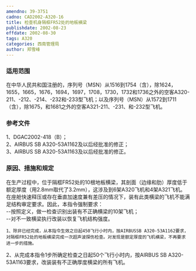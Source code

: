 ```yaml
---
amendno: 39-3751  
cadno: CAD2002-A320-16  
title: 检查机身隔框FR52处的地板横梁  
publishdate: 2002-08-23  
effdate: 2002-08-30  
tags: A320  
categories: 西南管理局  
author: 郑雪峰  
---
```

  
### 适用范围  
在中华人民共和国注册的，序列号（MSN）从1516到1754（含），除1624，1655，1665，1676，1694，1697，1708，1730，1732和1736之外的空客A320-211、-212、-214、-232和-233型飞机；以及序列号（MSN）从1572到1711（含），除1675，和1681之外的空客A321-211、-231、和-232型飞机。  
  
<!--more-->  
### 参考文件  
1、DGAC2002-418（B）；  
 2、AIRBUS SB A320-53A1162及以后经批准的修正；  
 3、AIRBUS SB A320-53A1163及以后经批准的修正。  
  
### 原因、措施和规定  
 在生产过程中，位于隔框FR52处的10根地板横梁，其剖面（边缘和肋）厚度低于额定厚度（用2.8mm取代了3.2mm），这涉及到6架A320飞机和4架A321飞机。在座舱快速释压或存在垂直加速度兼有差压的情况下，装有此类横梁的飞机不能满足结构审定要求。因此，本指令强制要求：  
--按照定义，做一检查识别出装有不正确横梁的10架飞机；  
--对不一致横梁执行改装以恢复飞机结构强度。  
  
    1、除非已经完成，从本指令生效之日起450飞行小时内，按AIRBUSSB A320-53A1162要求，对隔框FR52处的地板横梁完成一次超声波探伤检查。对发现是额定厚度的飞机横梁，不再要求进一步的措施。  
 2、从完成本指令1步所确定检查之日起50个飞行小时内，按AIRBUS SB A320-53A1163要求，改装装有不正确厚度横梁的所有飞机。  

